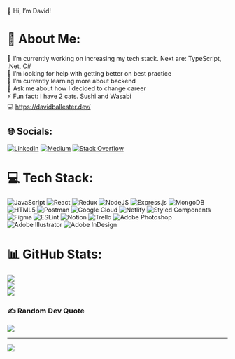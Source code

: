 👋 Hi, I’m David!
# 💫 About Me:
🔭 I’m currently working on increasing my tech stack. Next are: TypeScript, .Net, C# <br>🤝 I’m looking for help with getting better on best practice<br>🌱 I’m currently learning more about backend<br>💬 Ask me about how I decided to change career<br>⚡ Fun fact: I have 2 cats. Sushi and Wasabi<br>
💻 https://davidballester.dev/

## 🌐 Socials:
[![LinkedIn](https://img.shields.io/badge/LinkedIn-%230077B5.svg?logo=linkedin&logoColor=white)](https://linkedin.com/in/david-ballester-font-3626bb8a) [![Medium](https://img.shields.io/badge/Medium-12100E?logo=medium&logoColor=white)](https://medium.com/@dballesterfont) [![Stack Overflow](https://img.shields.io/badge/-Stackoverflow-FE7A16?logo=stack-overflow&logoColor=white)](https://stackoverflow.com/users/19384589) 

# 💻 Tech Stack:
![JavaScript](https://img.shields.io/badge/javascript-%23323330.svg?style=flat&logo=javascript&logoColor=%23F7DF1E) ![React](https://img.shields.io/badge/react-%2320232a.svg?style=flat&logo=react&logoColor=%2361DAFB) ![Redux](https://img.shields.io/badge/redux-%23593d88.svg?style=flat&logo=redux&logoColor=white) ![NodeJS](https://img.shields.io/badge/node.js-6DA55F?style=flat&logo=node.js&logoColor=white) ![Express.js](https://img.shields.io/badge/express.js-%23404d59.svg?style=flat&logo=express&logoColor=%2361DAFB) ![MongoDB](https://img.shields.io/badge/MongoDB-%234ea94b.svg?style=flat&logo=mongodb&logoColor=white) ![HTML5](https://img.shields.io/badge/html5-%23E34F26.svg?style=flat&logo=html5&logoColor=white) ![Postman](https://img.shields.io/badge/Postman-FF6C37?style=flat&logo=postman&logoColor=white) ![Google Cloud](https://img.shields.io/badge/Google%20Cloud-%234285F4.svg?style=flat&logo=google-cloud&logoColor=white) ![Netlify](https://img.shields.io/badge/netlify-%23000000.svg?style=flat&logo=netlify&logoColor=#00C7B7) ![Styled Components](https://img.shields.io/badge/styled--components-DB7093?style=flat&logo=styled-components&logoColor=white) ![Figma](https://img.shields.io/badge/figma-%23F24E1E.svg?style=flat&logo=figma&logoColor=white) ![ESLint](https://img.shields.io/badge/ESLint-4B3263?style=flat&logo=eslint&logoColor=white) ![Notion](https://img.shields.io/badge/Notion-%23000000.svg?style=flat&logo=notion&logoColor=white) ![Trello](https://img.shields.io/badge/Trello-%23026AA7.svg?style=flat&logo=Trello&logoColor=white) ![Adobe Photoshop](https://img.shields.io/badge/adobephotoshop-%2331A8FF.svg?style=flat&logo=adobephotoshop&logoColor=white) ![Adobe Illustrator](https://img.shields.io/badge/adobeillustrator-%23FF9A00.svg?style=flat&logo=adobeillustrator&logoColor=white) ![Adobe InDesign](https://img.shields.io/badge/Adobe%20InDesign-49021F?style=flat&logo=adobeindesign&logoColor=white)

# 📊 GitHub Stats:
![](https://github-readme-stats.vercel.app/api?username=Fonnt&theme=vue-dark&hide_border=false&include_all_commits=false&count_private=false)<br/>
![](https://github-readme-streak-stats.herokuapp.com/?user=Fonnt&theme=vue-dark&hide_border=false)<br/>
![](https://github-readme-stats.vercel.app/api/top-langs/?username=Fonnt&theme=vue-dark&hide_border=false&include_all_commits=false&count_private=false&layout=compact)

### ✍️ Random Dev Quote
![](https://quotes-github-readme.vercel.app/api?type=vetical&theme=gruvbox)

---
[![](https://visitcount.itsvg.in/api?id=Fonnt&icon=2&color=1)](https://visitcount.itsvg.in)


<!---
Fonnt/Fonnt is a ✨ special ✨ repository because its `README.md` (this file) appears on your GitHub profile.
You can click the Preview link to take a look at your changes.
--->
